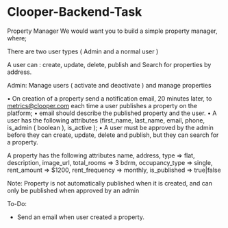 # Clooper-Backend-Task
Property Manager
We would want you to build a simple property manager, where; 

There are two user types ( Admin and a normal user )

A user can :
create,
update,
delete,
publish and
Search for properties by address.

Admin:
Manage users ( activate and deactivate ) and manage properties


•	On creation of a property send a notification email, 20 minutes later, to metrics@clooper.com each time a user publishes a property on the platform; 
•	email should describe the published property and the user. 
•	A user has the following attributes (first_name, last_name, email, phone, is_admin ( boolean ), is_active ); 
•	A user must be approved by the admin before they can create, update, delete and publish, but they can search for a property.

A property has the following attributes 
name, 
address, 
type => flat, 
description, 
image_url, 
total_rooms => 3 bdrm, 
occupancy_type => single, 
rent_amount => $1200, 
rent_frequency => monthly, 
is_published => true|false

Note: 
Property is not automatically published when it is created, and can only be published when approved by an admin 


To-Do:
- Send an email when user created a property.